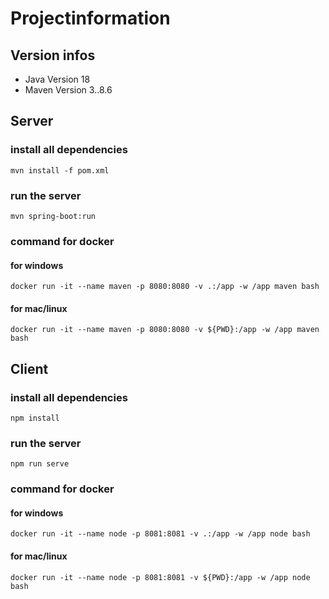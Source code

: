 # Projectinformation

## Version infos
- Java Version 18
- Maven Version 3..8.6

## Server

### install all dependencies
`mvn install -f pom.xml`

### run the server
`mvn spring-boot:run`

### command for docker
#### for windows
`docker run -it --name maven -p 8080:8080 -v .:/app -w /app maven bash`

#### for mac/linux
`docker run -it --name maven -p 8080:8080 -v ${PWD}:/app -w /app maven bash`

## Client

### install all dependencies
`npm install`

### run the server
`npm run serve`

### command for docker
#### for windows
`docker run -it --name node -p 8081:8081 -v .:/app -w /app node bash`

#### for mac/linux
`docker run -it --name node -p 8081:8081 -v ${PWD}:/app -w /app node bash`
